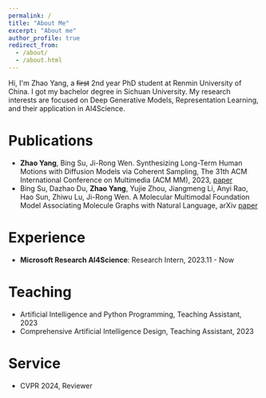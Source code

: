 ```yaml
---
permalink: /
title: "About Me"
excerpt: "About me"
author_profile: true
redirect_from: 
  - /about/
  - /about.html
---
```


Hi, I'm Zhao Yang, a ~~first~~ 2nd year PhD student at Renmin University of China. I got my bachelor degree in Sichuan University. My research interests are focused on Deep Generative Models, Representation Learning, and their application in AI4Science.

<!-- News  -->
<!-- ======
- [July, 2023] One paper was accepted by ACM MM 2023.
- [June, 2022] I have graduated from Sichuan University. -->

Publications 
======
- **Zhao Yang**, Bing Su, Ji-Rong Wen. Synthesizing Long-Term Human Motions with Diffusion Models via Coherent Sampling, The 31th ACM International Conference on Multimedia (ACM MM), 2023, [paper](https://arxiv.org/abs/2308.01850)
- Bing Su, Dazhao Du, **Zhao Yang**, Yujie Zhou, Jiangmeng Li, Anyi Rao, Hao Sun, Zhiwu Lu, Ji-Rong Wen. A Molecular Multimodal Foundation Model Associating Molecule Graphs with Natural Language, arXiv [paper](https://arxiv.org/abs/2209.05481)

Experience
======
- **Microsoft Research AI4Science**: Research Intern, 2023.11 - Now

Teaching
======
- Artificial Intelligence and Python Programming, Teaching Assistant, 2023
- Comprehensive Artificial Intelligence Design, Teaching Assistant, 2023

Service
======
- CVPR 2024, Reviewer